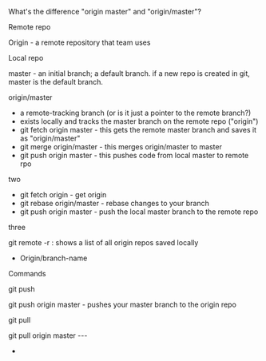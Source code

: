 What's the difference "origin master" and "origin/master"?

Remote repo

Origin - a remote repository that team uses

Local repo

master - an initial branch; a default branch.  if a new repo is created in git, master is the default branch.

origin/master 

- a remote-tracking branch (or is it just a pointer to the remote branch?)
- exists locally and tracks the master branch on the remote repo ("origin") 
- git fetch origin master - this gets the remote master branch and saves it as "origin/master"
- git merge origin/master - this merges origin/master to master
- git push origin master - this pushes code from local master to remote rpo 

two

- git fetch origin - get origin
- git rebase origin/master - rebase changes to your branch
- git push origin master - push the local master branch to the remote repo

three

git remote -r : shows a list of all origin repos saved locally

- Origin/branch-name

Commands

git push <remote> <branch>

git push origin master - pushes your master branch to the origin repo

git pull <remote> <branch>

git pull origin master ---

-  